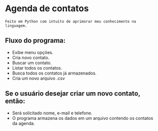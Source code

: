 # Agenda de contatos 
    Feito em Python com intuito de aprimorar meu conhecimento na linguagem.

## Fluxo do programa:

- Exibe menu opções.
- Cria novo contato.
- Buscar um contato.
- Listar todos os contatos.
- Busca todos os contatos já armazenados.
- Cria um novo arquivo .csv
## Se o usuário desejar criar um novo contato, então:
- Será solicitado nome, e-mail e telefone.
- O programa armazena os dados em um arquivo contendo os contatos da agenda.


